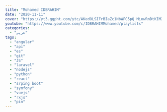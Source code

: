 ```yaml
---
title: "Mohamed IDBRAHIM"
date: "2020-11-11"
cover: "https://yt3.ggpht.com/ytc/AKedOLSIFrBIaZc1NbWFC5pQ_MiowRnDtKIM294qz059Ic4=s88-c-k-c0x00ffffff-no-rj"
youtube: "https://www.youtube.com/c/IDBRAHIMMohamed/playlists"
categories:
  - "عربي"
tags:
  - "angular"
  - "api"
  - "es"
  - "git"
  - "JS"
  - "laravel"
  - "nodejs"
  - "python"
  - "react"
  - "srping boot"
  - "symfony"
  - "vuejs"
  - "rxjs"
  - "pin"
---
```



